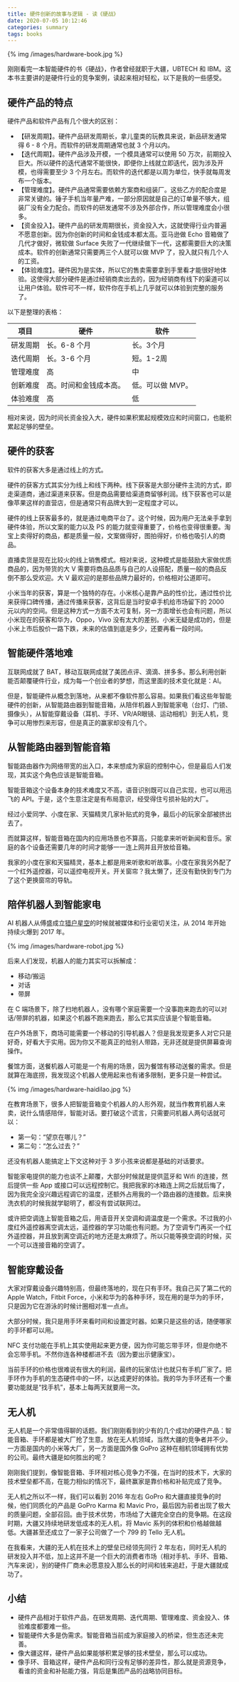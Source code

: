 ```yaml
---
title: 硬件创新的故事与逻辑 - 读《硬战》
date: 2020-07-05 10:12:46
categories: summary
tags: books
---
```


{% img /images/hardware-book.jpg %}

刚刚看完一本智能硬件的书《硬战》，作者曾经就职于大疆，UBTECH 和 IBM。这本书主要讲的是硬件行业的竞争案例，读起来相对轻松，以下是我的一些感受。

## 硬件产品的特点

硬件产品和软件产品有几个很大的区别：

 * 【研发周期】。硬件产品研发周期长，拿儿童类的玩教具来说，新品研发通常得 6 - 8 个月。而软件的研发周期通常也就 3 个月以内。
 * 【迭代周期】。硬件产品涉及开模，一个模具通常可以使用 50 万次，前期投入巨大。所以硬件的迭代通常不能很快，即便你上线就立即迭代，因为涉及开模，也得需要至少 3 个月左右。而软件的迭代都是以周为单位，快手就每周发布一个版本。
 * 【管理难度】。硬件产品通常需要依赖方案商和组装厂。这些乙方的配合度是非常关键的。锤子手机当年量产难，一部分原因就是自己的订单量不够大，组装厂没有全力配合。而软件的研发通常不涉及外部合作，所以管理难度会小很多。
 * 【资金投入】。硬件产品的研发周期很长，资金投入大，这就使得行业内普遍不愿意创新。因为你创新的时间和金钱成本都太高。亚马逊做 Echo 音箱做了几代才做好，微软做 Surface 失败了一代继续做下一代，这都需要巨大的决策成本。软件的创新通常只需要两三个人就可以做 MVP 了，投入就只有几个人的工资。
 * 【体验难度】。硬件因为是实体，所以它的售卖需要拿到手里看才能很好地体验。这使得大部分硬件是通过经销商卖出去的，因为经销商有线下的渠道可以让用户体验。软件可不一样，软件你在手机上几乎就可以体验到完整的服务了。

以下是整理的表格：

 | 项目 | 硬件 | 软件 |
 | ---- |  ----  | ----  |
 | 研发周期 | 长。6-8 个月 | 长。3个月 |
 | 迭代周期 | 长。3-6 个月 | 短。1-2周 |
 | 管理难度 | 高 | 中 |
 | 创新难度 | 高。时间和金钱成本高。 | 低。可以做 MVP。 |
 | 体验难度 | 高 | 低 |

相对来说，因为时间长资金投入大，硬件如果积累起规模效应和时间窗口，也能积累起足够的壁垒。

## 硬件的获客

软件的获客大多是通过线上的方式。

硬件的获客方式其实分为线上和线下两种。线下获客是大部分硬件主流的方式，即走渠道商，通过渠道来获客。但是商品需要给渠道商留够利润。线下获客也可以是像苹果这样的直营店，但是通常只有品牌大到一定程度才可以。

硬件的线上获客最多的，就是通过电商平台了。这个时候，因为用户无法亲手拿到硬件体验，所以文案的能力以及 PS 的能力就变得重要了，价格也变得很重要。淘宝上卖得好的商品，都是质量一般，文案做得好，图拍得好，价格也吸引人的商品。

直播卖货是现在比较火的线上销售模式。相对来说，这种模式是能鼓励大家做优质商品的，因为带货的大 V 需要将商品品质与自己的人设搭配，质量一般的商品反倒不那么受欢迎。大 V 最欢迎的是那些品牌力最好的，价格相对公道即可。

小米当年的获客，算是一个独特的存在。小米核心是靠产品的性价比，通过性价比来获得口碑传播，通过传播来获客，这背后是当时安卓手机给市场留下的 2000 元以内的空间。但是这种方式一方面不太可复制，另一方面增长也会有问题，所以小米现在的获客和华为，Oppo，Vivo 没有太大的差别。小米无疑是成功的，但是小米上市后股价一路下跌，未来的估值到底是多少，还要再看一段时间。

## 智能硬件落地难

互联网成就了 BAT，移动互联网成就了美团点评、滴滴、拼多多。那么利用创新能否颠覆硬件行业，成为每一个创业者的梦想，而这里面的技术变化就是：AI。

但是，智能硬件从概念到落地，从来都不像软件那么容易。如果我们看这些年智能硬件的创新，从智能路由器到智能音箱，从陪伴机器人到智能家电（台灯、门锁、摄像头），从智能穿戴设备（耳机、手环、VR/AR眼镜、运动相机）到无人机，竞争可以用惨烈来形容，但是真正的赢家却没有几个。

## 从智能路由器到智能音箱

智能路由器作为网络带宽的出入口，本来想成为家庭的控制中心，但是最后人们发现，其实这个角色应该是智能音箱。

智能音箱这个设备本身的技术难度又不高，语音识别既可以自己实现，也可以用迅飞的 API。于是，这个生意注定是有布局意识，经受得住亏损补贴的大厂。

经过小爱同学、小度在家、天猫精灵几家补贴式的竞争，最后小的玩家全部被挤出去了。

而就算这样，智能音箱在国内的应用场景也不算高，只能拿来听听新闻和音乐。家庭的各个设备还需要几年的时间才能够一一连上网并且开放给音箱。

我家的小度在家和天猫精灵，基本上都是用来听歌和听故事。小度在家我另外配了一个红外遥控器，可以遥控电视开关。开关窗帘？我太懒了，还没有勤快到专门为了这个更换窗帘的导轨。

## 陪伴机器人到智能家电

AI 机器人从傅盛成立[猎户星空](https://www.ainirobot.com/)的时候就被媒体和行业密切关注，从 2014 年开始持续火爆到 2017 年。

{% img /images/hardware-robot.jpg %}

后来人们发现，机器人的能力其实可以拆解成：
 - 移动/搬运
 - 对话
 - 带屏

在 C 端场景下，除了扫地机器人，没有哪个家庭需要一个没事跑来跑去的可以对话/带屏的机器，如果这个机器不跑来跑去，那么它其实应该是个智能音箱。

在户外场景下，商场可能需要一个移动的引导机器人？但是我发现更多人对它只是好奇，好看大于实用。因为你又不能真正的给别人带路，无非还就是提供屏幕查询操作。

餐馆方面，送餐机器人可能是一个有用的场景，因为餐馆有移动送餐的需求。但是就算在海底捞，我发现这个机器人使用起来也有诸多限制，更多只是一种尝试。

{% img /images/hardware-haidilao.jpg %}

在教育场景下，很多人把智能音箱变个机器人的人形外观，就当作教育机器人来卖，说什么情感陪伴，智能对话。要打破这个谎言，只需要问机器人两句话就可以：

 * 第一句：“望京在哪儿？”
 * 第二句：“怎么过去？”

还没有机器人能搞定上下文这种对于 3 岁小孩来说都是基础的对话要求。

智能家电提供的能力也谈不上颠覆，大部分时候就是提供蓝牙和 Wifi 的连接，然后提供一些 App 或接口可以远程控制它。我把我家的冰箱连上网之后就后悔了，因为我完全没兴趣远程调它的温度，还额外占用我的一个路由器的连接数。后来换洗衣机的时候我就学聪明了，都没有尝试联网过。

或许把空调连上智能音箱之后，用语音开关空调和调温度是一个需求。不过我的小度红外遥控器离空调太远，遥控器的学习功能也有问题。为了空调专门再买一个红外遥控器，并且放到离空调近的地方还是太麻烦了。所以只能等换空调的时候，买一个可以连接音箱的空调了。

## 智能穿戴设备

大家对穿戴设备兴趣特别高，但最终落地的，现在只有手环。我自己买了第二代的 Apple Watch，Fitbit Force，小米和华为的各种手环，现在用的是华为的手环，只是因为它在游泳的时候计圈相对准一点点。

大部分时候，我只是用手环来看时间和设置定时器。如果只是这些的话，随便哪家的手环都可以用。

NFC 支付功能在手机上其实使用起来更方便，因为你可能忘带手环，但是你绝不会忘带手机。不然你连各种楼都进不去（因为要出示健康宝）。

当前手环的价格也很难说有很大的利润，最终的玩家估计也就只有手机厂家了。把手环作为手机的生态硬件中的一环，以达成更好的体验。我的华为手环还有一个重要功能就是“找手机”，基本上每两天就要用一次。

## 无人机

无人机是一个非常值得聊的话题。我们刚刚看到的少有的几个成功的硬件产品：智能音箱、手环都是被大厂抢了生意。放在无人机领域，当然大疆的竞争者并不少。一方面是国内的小米等大厂，另一方面是国外像 GoPro 这种在相机领域拥有优势的公司。最终大疆是如何胜出的呢？

刚刚我们提到，像智能音箱、手环相对核心竞争力不强，在当时的技术下，大家的技术壁垒都不高，在能力相似的情况下，最终赢家是靠价格和补贴完成了竞争。

无人机之所以不一样，我们可以看到 2016 年左右 GoPro 和大疆直接竞争的时候，他们同质化的产品是 GoPro Karma 和 Mavic Pro，最后因为前者出现了极大的质量问题，全部召回。由于技术优势，市场给了大疆完全空白的竞争期。在这段时期，大疆又持续地研发低成本的无人机，将 Mavic 系列的体积和价格越做越低。大疆甚至还成立了一家子公司做了一个 799 的 Tello 无人机。

在我看来，大疆的无人机在技术上的壁垒已经领先同行 2 年左右，同时无人机的研发投入并不低，加上这并不是一个巨大的消费者市场（相对手机、手环、音箱、汽车来说），别的硬件厂商未必愿意投入那么长的时间和钱来追赶，于是大疆就成功了。

## 小结

 * 硬件产品相对于软件产品，在研发周期、迭代周期、管理难度、资金投入、体验难度都要难一些。
 * 智能硬件大多是伪需求。智能音箱当前成为家庭接入的桥梁，但生态还未完善。
 * 像大疆这样，硬件产品如果能够积累足够的技术壁垒，那么可以成功。
 * 像手环、音箱这样，硬件产品和同行没有足够的差异性，那么就是资源竞争，看谁的资金和补贴能力强，背后是集团产品的战略协同目标。


